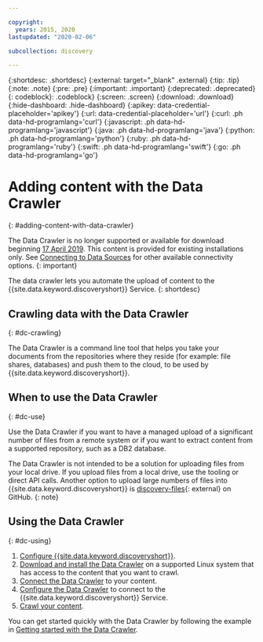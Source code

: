 ```yaml
---

copyright:
  years: 2015, 2020
lastupdated: "2020-02-06"

subcollection: discovery

---
```


{:shortdesc: .shortdesc}
{:external: target="_blank" .external}
{:tip: .tip}
{:note: .note}
{:pre: .pre}
{:important: .important}
{:deprecated: .deprecated}
{: codeblock}: .codeblock}
{:screen: .screen}
{:download: .download}
{:hide-dashboard: .hide-dashboard}
{:apikey: data-credential-placeholder='apikey'} 
{:url: data-credential-placeholder='url'}
{:curl: .ph data-hd-programlang='curl'}
{:javascript: .ph data-hd-programlang='javascript'}
{:java: .ph data-hd-programlang='java'}
{:python: .ph data-hd-programlang='python'}
{:ruby: .ph data-hd-programlang='ruby'}
{:swift: .ph data-hd-programlang='swift'}
{:go: .ph data-hd-programlang='go'}

# Adding content with the Data Crawler
{: #adding-content-with-data-crawler}

The Data Crawler is no longer supported or available for download beginning [17 April 2019](/docs/discovery?topic=discovery-release-notes#17apr19). This content is provided for existing installations only. See [Connecting to Data Sources](/docs/discovery?topic=discovery-sources) for other available connectivity options.
{: important}

The data crawler lets you automate the upload of content to the {{site.data.keyword.discoveryshort}} Service.
{: shortdesc}

## Crawling data with the Data Crawler
{: #dc-crawling}

The Data Crawler is a command line tool that helps you take your documents from the repositories where they reside (for example: file shares, databases) and push them to the cloud, to be used by {{site.data.keyword.discoveryshort}}.

## When to use the Data Crawler
{: #dc-use}

Use the Data Crawler if you want to have a managed upload of a significant number of files from a remote system or if you want to extract content from a supported repository, such as a DB2 database.

The Data Crawler is not intended to be a solution for uploading files from your local drive. If you upload files from a local drive, use the tooling or direct API calls. Another option to upload large numbers of files into {{site.data.keyword.discoveryshort}} is [discovery-files](https://github.com/IBM/discovery-files){: external} on GitHub.
{: note}

## Using the Data Crawler
{: #dc-using}

1. [Configure {{site.data.keyword.discoveryshort}}](/docs/discovery?topic=discovery-configservice).
1. [Download and install the Data Crawler](/docs/discovery?topic=discovery-downloading-and-installing-the-data-crawler) on a supported Linux system that has access to the content that you want to crawl.
1. [Connect the Data Crawler](/docs/discovery?topic=discovery-configuring-connector-and-seed-options) to your content.
1. [Configure the Data Crawler](/docs/discovery?topic=discovery-configuring-the-data-crawler) to connect to the {{site.data.keyword.discoveryshort}} Service.
1. [Crawl your content](/docs/discovery?topic=discovery-crawling-your-data-repository).

You can get started quickly with the Data Crawler by following the example in [Getting started with the Data Crawler](/docs/discovery?topic=discovery-getting-started-with-the-data-crawler).
